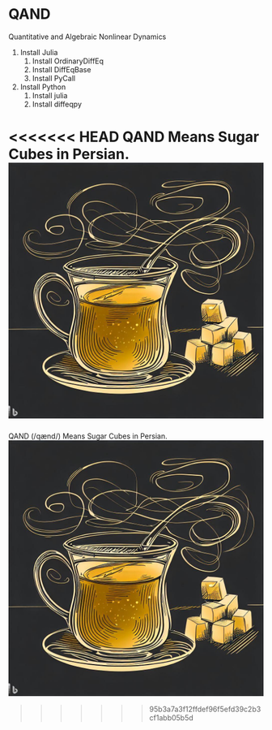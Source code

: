 # QAND
 Quantitative and Algebraic Nonlinear Dynamics

1. Install Julia
    1. Install OrdinaryDiffEq
    1. Install DiffEqBase
    1. Install PyCall
1. Install Python
    1. Install julia
    1. Install diffeqpy


<<<<<<< HEAD
QAND Means Sugar Cubes in Persian.
![QAND Logo](qand.jpg)
=======
QAND (/qænd/) Means Sugar Cubes in Persian.
![Sugar Cubes](qand.jpg)
>>>>>>> 95b3a7a3f12ffdef96f5efd39c2b3cf1abb05b5d
